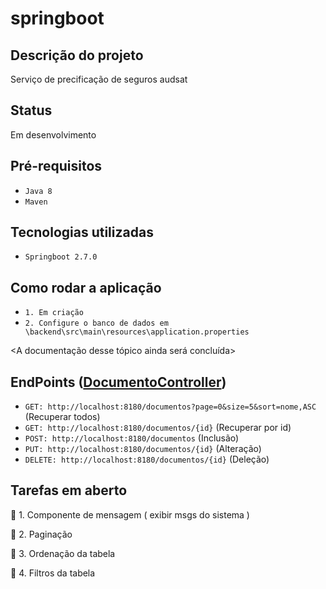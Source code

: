 # springboot

## Descrição do projeto 

<p align="justify">
  Serviço de precificação de seguros audsat
</p>

## Status

<p align="justify">
  Em desenvolvimento
</p>

## Pré-requisitos

- ``Java 8``
- ``Maven``

## Tecnologias utilizadas

- ``Springboot 2.7.0``

## Como rodar a aplicação

- ``1. Em criação``
- ``2. Configure o banco de dados em \backend\src\main\resources\application.properties``

<A documentação desse tópico ainda será concluída>

## EndPoints ([DocumentoController](https://github.com/GuidoFPC/springbootvue/blob/main/backend/src/main/java/br/leg/camara/helloword/controllers/DocumentoController.java))

- ``GET: http://localhost:8180/documentos?page=0&size=5&sort=nome,ASC`` (Recuperar todos)
- ``GET: http://localhost:8180/documentos/{id}`` (Recuperar por id)
- ``POST: http://localhost:8180/documentos`` (Inclusão)
- ``PUT: http://localhost:8180/documentos/{id}`` (Alteração)
- ``DELETE: http://localhost:8180/documentos/{id}`` (Deleção)

## Tarefas em aberto

:memo: 1. Componente de mensagem ( exibir msgs do sistema )

:memo: 2. Paginação

:memo: 3. Ordenação da tabela

:memo: 4. Filtros da tabela